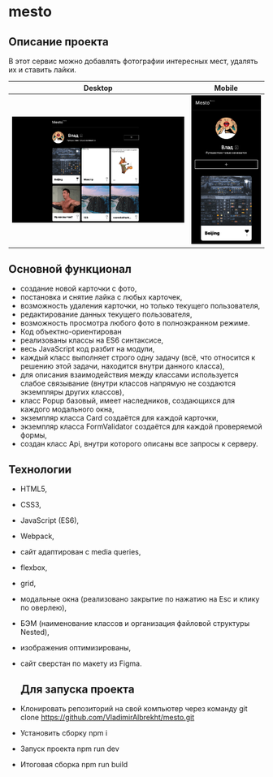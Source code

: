 # mesto

## Описание проекта

В этот сервис можно добавлять фотографии интересных мест, удалять их и ставить лайки.

| Desktop | Mobile |
|-------------|-------------|
|![Скриншот desktop версии сайта ](./mesto-screen-desktop-version.png)|![Скриншот мобильной версии сайта](./mesto-screen-mobile-version.png)|

## Основной функционал

* создание новой карточки с фото,
* постановка и снятие лайка с любых карточек,
* возможность удаления карточки, но только текущего пользователя,
* редактирование данных текущего пользователя,
* возможность просмотра любого фото в полноэкранном режиме.
* Код объектно-ориентирован
* реализованы классы на ES6 синтаксисе,
* весь JavaScript код разбит на модули,
* каждый класс выполняет строго одну задачу (всё, что относится к решению этой задачи, находится внутри данного класса),
* для описания взаимодействия между классами используется слабое связывание (внутри классов напрямую не создаются экземпляры других классов),
* класс Popup базовый, имеет наследников, создающихся для каждого модального окна,
* экземпляр класса Card создаётся для каждой карточки,
* экземпляр класса FormValidator создаётся для каждой проверяемой формы,
* создан класс Api, внутри которого описаны все запросы к серверу.

## Технологии
* HTML5,
* CSS3,
* JavaScript (ES6),
* Webpack,
* сайт адаптирован c media queries,
* flexbox,
* grid,
* модальные окна (реализовано закрытие по нажатию на Esc и клику по оверлею),
* БЭМ (наименование классов и организация файловой структуры Nested),
* изображения оптимизированы,
* сайт сверстан по макету из Figma.

  ## Для запуска проекта
* Клонировать репозиторий на свой компьютер через команду git clone https://github.com/VladimirAlbrekht/mesto.git
* Установить сборку npm i
* Запуск проекта npm run dev
* Итоговая сборка npm run build

